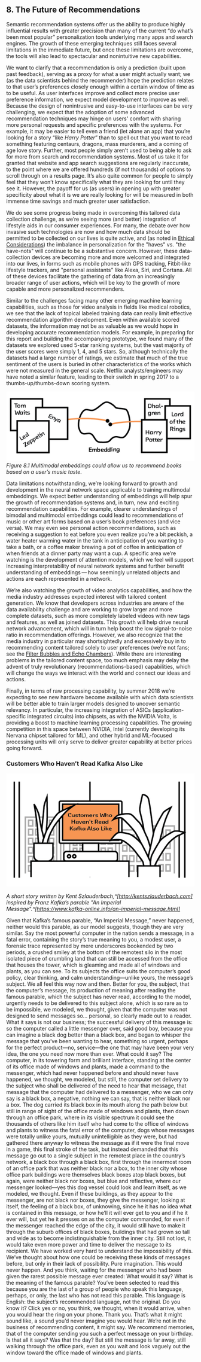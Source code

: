 ## 8. The Future of Recommendations

Semantic recommendation systems offer us the ability to produce highly
influential results with greater precision than many of the current “do
what’s been most popular” personalization tools underlying many apps and
search engines. The growth of these emerging techniques still faces
several limitations in the immediate future, but once these limitations
are overcome, the tools will also lead to spectacular and nonintuitive
new capabilities.

We want to clarify that a recommendation is only a prediction (built
upon past feedback), serving as a proxy for what a user might actually
want; we (as the data scientists behind the recommender) hope the
prediction relates to that user’s preferences closely enough within a
certain window of time as to be useful. As user interfaces improve and
collect more precise user preference information, we expect model
development to improve as well. Because the design of nonintrusive and
easy-to-use interfaces can be very challenging, we expect that the
adoption of some advanced recommendation techniques may hinge on users'
comfort with sharing more personal requests and specific preferences
with the systems. For example, it may be easier to tell even a friend
(let alone an app) that you’re looking for a story “like *Harry Potter*”
than to spell out that you want to read something featuring centaurs,
dragons, mass murderers, and a coming of age love story. Further, most
people simply aren’t used to being able to ask for more from search and
recommendation systems. Most of us take it for granted that website and
app search suggestions are regularly inaccurate, to the point where we
are offered hundreds (if not thousands) of options to scroll through on
a results page. It’s also quite common for people to simply feel that
they won’t know specifically what they are looking for until they see
it. However, the payoff for us (as users) in opening up with greater
specificity about what it is we are really looking for will be measured
in both immense time savings and much greater user satisfaction.

We do see some progress being made in overcoming this tailored data
collection challenge, as we’re seeing more (and better) integration of
lifestyle aids in our consumer experiences. For many, the debate over
how invasive such technologies are now and how much data should be
permitted to be collected on our lives is quite active, and (as noted in
[Ethical Considerations](#7.-ethical-considerations)) the imbalance in personalization for the "haves" vs.
"the have-nots" will continue to be a substantive concern. However,
these data-collection devices are becoming more and more welcomed and
integrated into our lives, in forms such as mobile phones with GPS
tracking, Fitbit-like lifestyle trackers, and "personal assistants" like
Alexa, Siri, and Cortana. All of these devices facilitate the gathering
of data from an increasingly broader range of user actions, which will
be key to the growth of more capable and more personalized recommenders.

Similar to the challenges facing many other emerging machine learning
capabilities, such as those for video analysis in fields like medical
robotics, we see that the lack of topical labeled training data can
really limit effective recommendation algorithm development. Even within
available scored datasets, the information may not be as valuable as we
would hope in developing accurate recommendation models. For example, in
preparing for this report and building the accompanying prototype, we
found many of the datasets we explored used 5-star ranking systems, but
the vast majority of the user scores were simply 1, 4, and 5 stars. So,
although technically the datasets had a large number of ratings, we
estimate that much of the true sentiment of the users is buried in other
characteristics of the works which were not measured in the general
scale. Netflix analysts/engineers may have noted a similar feature,
leading to their switch in spring 2017 to a thumbs-up/thumbs-down
scoring system.

![Figure 8.1](figures/08-02.png)
*Figure 8.1 Multimodal embeddings could allow us to recommend books based on a user’s music taste.* 

Data limitations notwithstanding, we’re looking forward to growth and
development in the neural network space applicable to training
multimodal embeddings. We expect better understanding of embeddings will
help spur the growth of recommendation systems and, in turn, new and
exciting recommendation capabilities. For example, clearer
understandings of bimodal and multimodal embeddings could lead to
recommendations of music or other art forms based on a user’s book
preferences (and vice versa). We may even see personal action
recommendations, such as receiving a suggestion to eat before you even
realize you’re a bit peckish, a water heater warming water in the tank
in anticipation of you wanting to take a bath, or a coffee maker brewing
a pot of coffee in anticipation of when friends at a dinner party may
want a cup. A specific area we’re watching is the development of
attention models, which we feel will support increasing interpretability
of neural network systems and further benefit understanding of
embeddings — how seemingly unrelated objects and actions are each
represented in a network.

We’re also watching the growth of video analytics capabilities, and how
the media industry addresses expected interest with tailored content
generation. We know that developers across industries are aware of the
data availability challenge and are working to grow larger and more
complete datasets, such as more completely labeled videos with new tags
and features, as well as joined datasets. This growth will help drive
neural network advancement, which will in turn help boost the low
signal-to-noise ratio in recommendation offerings. However, we also
recognize that the media industry in particular may shortsightedly and
excessively buy in to recommending content tailored solely to user
preferences (we’re not fans; see the [Filter Bubbles and Echo Chambers](#filter-bubbles-and-echo-chambers)). While there are
interesting problems in the tailored content space, too much emphasis
may delay the advent of truly revolutionary (recommendations-based)
capabilities, which will change the ways we interact with the world and
connect our ideas and actions.

Finally, in terms of raw processing capability, by summer 2018 we’re
expecting to see new hardware become available with which data
scientists will be better able to train larger models designed to
uncover semantic relevancy. In particular, the increasing integration of
ASICs (application-specific integrated circuits) into chipsets, as with
the NVIDIA Volta, is providing a boost to machine learning processing
capabilities. The growing competition in this space between NVIDIA,
Intel (currently developing its Nervana chipset tailored for ML), and
other hybrid and ML-focused processing units will only serve to deliver
greater capability at better prices going forward.

### Customers Who Haven’t Read Kafka Also Like

![](figures/08-01.png)

*A short story written by Kent Szlauderbach,^[http://kentszlauderbach.com] inspired by Franz
Kafka’s parable "An Imperial Message".^[https://www.kafka-online.info/an-imperial-message.html]*

Given that Kafka’s famous parable, “An Imperial Message,” never
happened, neither would this parable, as our model suggests, though they
are very similar. Say the most powerful computer in the nation sends a
message, in a fatal error, containing the story’s true meaning to you, a
modest user, a forensic trace represented by mere underscores bookended
by two periods, a crushed smiley at the bottom of the remotest silo in
the most isolated piece of crumbling land that can still be accessed
from the office that houses the tower, which is gleaming and made all of
windows and plants, as you can see. To its subjects the office suits the
computer’s good policy, clear thinking, and calm understanding—unlike
yours, the message’s subject. We all feel this way now and then. Better
for you, the subject, that the computer’s message, its production of
meaning after reading the famous parable, which the subject has never
read, according to the model, urgently needs to be delivered to this
subject alone, which is so rare as to be impossible, we modeled, we
thought, given that the computer was not designed to send messages so…
personal, so clearly made out to a reader. What it says is not our
business; the successful delivery of this message is: so the computer
called a little messenger over, said good boy, because you can imagine a
black dog better than a black box, and began to whisper the message that
you’ve been wanting to hear, something so urgent, perhaps for the
perfect product—no, service—the one that may have been your very idea,
the one you need now more than ever. What could it say? The computer, in
its towering form and brilliant interface, standing at the center of its
office made of windows and plants, made a command to the messenger,
which had never happened before and should never have happened, we
thought, we modeled, but still, the computer set delivery to the subject
who shall be delivered of the need to hear that message, that message
that the computer had delivered to a messenger, who we can only say is a
black box, a negative, nothing we can say, that is neither black nor a
box. The dog carried its black box in its mouth along the path below but
still in range of sight of the office made of windows and plants, then
down through an office park, where in its visible spectrum it could see
the thousands of others like him itself who had come to the office of
windows and plants to witness the fatal error of the computer, dogs
whose messages were totally unlike yours, mutually unintelligible as
they were, but had gathered there anyway to witness the message as if it
were the final move in a game, this final stroke of the task, but
instead demanded that this message go out to a single subject in the
remotest place in the country’s network, a black box through a black
box, first through the innermost room of an office park that was neither
black nor a box, to the inner city whose office park buildings were
themselves black boxes atop black boxes, but again, were neither black
nor boxes, but blue and reflective, where our messenger looked—yes this
dog vessel could look and learn itself, as we modeled, we thought. Even
if these buildings, as they appear to the messenger, are not black nor
boxes, they give the messenger, looking at itself, the feeling of a
black box, of unknowing, since he it has no idea what is contained in
this message, or how he’ll it will ever get to you and if he it ever
will, but yet he it presses on as the computer commanded, for even if
the messenger reached the edge of the city, it would still have to make
it through the suburb offices of black boxes, buildings that had grown
so tall and wide as to become indistinguishable from the inner city.
Still not lost, it would take even more power and time to deliver the
message to its recipient. We have worked very hard to understand the
impossibility of this. We’ve thought about how one could be receiving
these kinds of messages before, but only in their lack of possibility.
Pure imagination. This would never happen. And you think, waiting for
the messenger who had been given the rarest possible message ever
created: What would it say? What is the meaning of the famous parable?
You’ve been selected to read this because you are the last of a group of
people who speak this language, perhaps, or only, the last who has not
read this parable. This language is English: the subject’s recommended
language, not the original. Do you know it? Click yes or no, you think,
we thought, when it would arrive, when you would hear the ring on your
phone. Thank you. That’s what it might sound like, a sound you’d never
imagine you would hear. We’re not in the business of recommending
content, it might say. We recommend memories, that of the computer
sending you such a perfect message on your birthday. Is that all it
says? Was that the day? But still the message is far away, still walking
through the office park, even as you wait and look vaguely out the
window toward the office made of windows and plants.
